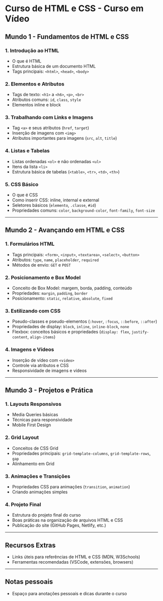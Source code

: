 # Curso de HTML e CSS - Curso em Vídeo

## Mundo 1 - Fundamentos de HTML e CSS

### 1. Introdução ao HTML
- O que é HTML
- Estrutura básica de um documento HTML
- Tags principais: `<html>`, `<head>`, `<body>`

### 2. Elementos e Atributos
- Tags de texto: `<h1>` a `<h6>`, `<p>`, `<br>`
- Atributos comuns: `id`, `class`, `style`
- Elementos inline e block

### 3. Trabalhando com Links e Imagens
- Tag `<a>` e seus atributos (`href`, `target`)
- Inserção de imagens com `<img>`
- Atributos importantes para imagens (`src`, `alt`, `title`)

### 4. Listas e Tabelas
- Listas ordenadas `<ol>` e não ordenadas `<ul>`
- Itens da lista `<li>`
- Estrutura básica de tabelas (`<table>`, `<tr>`, `<td>`, `<th>`)

### 5. CSS Básico
- O que é CSS
- Como inserir CSS: inline, internal e external
- Seletores básicos (`elemento`, `.classe`, `#id`)
- Propriedades comuns: `color`, `background-color`, `font-family`, `font-size`

---

## Mundo 2 - Avançando em HTML e CSS

### 1. Formulários HTML
- Tags principais: `<form>`, `<input>`, `<textarea>`, `<select>`, `<button>`
- Atributos: `type`, `name`, `placeholder`, `required`
- Métodos de envio: `GET` e `POST`

### 2. Posicionamento e Box Model
- Conceito de Box Model: margem, borda, padding, conteúdo
- Propriedades: `margin`, `padding`, `border`
- Posicionamento: `static`, `relative`, `absolute`, `fixed`

### 3. Estilizando com CSS
- Pseudo-classes e pseudo-elementos (`:hover`, `:focus`, `::before`, `::after`)
- Propriedades de display: `block`, `inline`, `inline-block`, `none`
- Flexbox: conceitos básicos e propriedades (`display: flex`, `justify-content`, `align-items`)

### 4. Imagens e Vídeos
- Inserção de vídeo com `<video>`
- Controle via atributos e CSS
- Responsividade de imagens e vídeos

---

## Mundo 3 - Projetos e Prática

### 1. Layouts Responsivos
- Media Queries básicas
- Técnicas para responsividade
- Mobile First Design

### 2. Grid Layout
- Conceitos de CSS Grid
- Propriedades principais: `grid-template-columns`, `grid-template-rows`, `gap`
- Alinhamento em Grid

### 3. Animações e Transições
- Propriedades CSS para animações (`transition`, `animation`)
- Criando animações simples

### 4. Projeto Final
- Estrutura do projeto final do curso
- Boas práticas na organização de arquivos HTML e CSS
- Publicação do site (GitHub Pages, Netlify, etc.)

---

## Recursos Extras
- Links úteis para referências de HTML e CSS (MDN, W3Schools)
- Ferramentas recomendadas (VSCode, extensões, browsers)

---

## Notas pessoais
- Espaço para anotações pessoais e dicas durante o curso

